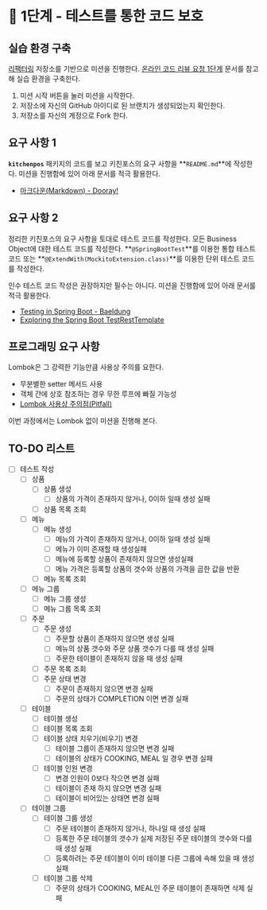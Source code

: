 # 🚀 1단계 - 테스트를 통한 코드 보호

## 실습 환경 구축

[리팩터링](https://github.com/next-step/jwp-refactoring) 저장소를 기반으로 미션을
진행한다. [온라인 코드 리뷰 요청 1단계](https://github.com/next-step/nextstep-docs/blob/master/codereview/review-step1.md) 문서를 참고해 실습
환경을 구축한다.

1. 미션 시작 버튼을 눌러 미션을 시작한다.
2. 저장소에 자신의 GitHub 아이디로 된 브랜치가 생성되었는지 확인한다.
3. 저장소를 자신의 계정으로 Fork 한다.

## 요구 사항 1

**`kitchenpos`** 패키지의 코드를 보고 키친포스의 요구 사항을 **`README.md`**에 작성한다. 미션을 진행함에 있어 아래 문서를 적극 활용한다.

- [마크다운(Markdown) - Dooray!](https://dooray.com/htmls/guides/markdown_ko_KR.html)

## 요구 사항 2

정리한 키친포스의 요구 사항을 토대로 테스트 코드를 작성한다. 모든 Business Object에 대한 테스트 코드를 작성한다. **`@SpringBootTest`**를 이용한 통합 테스트 코드
또는 **`@ExtendWith(MockitoExtension.class)`**를 이용한 단위 테스트 코드를 작성한다.

인수 테스트 코드 작성은 권장하지만 필수는 아니다. 미션을 진행함에 있어 아래 문서를 적극 활용한다.

- [Testing in Spring Boot - Baeldung](https://www.baeldung.com/spring-boot-testing)
- [Exploring the Spring Boot TestRestTemplate](https://www.baeldung.com/spring-boot-testresttemplate)

## 프로그래밍 요구 사항

Lombok은 그 강력한 기능만큼 사용상 주의를 요한다.

- 무분별한 setter 메서드 사용
- 객체 간에 상호 참조하는 경우 무한 루프에 빠질 가능성
- [Lombok 사용상 주의점(Pitfall)](https://kwonnam.pe.kr/wiki/java/lombok/pitfall)

이번 과정에서는 Lombok 없이 미션을 진행해 본다.

## TO-DO 리스트

- [ ] 테스트 작성
    - [ ] 상품
        - [ ] 상품 생성
            - [ ] 상품의 가격이 존재하지 않거나, 0이하 일때 생성 실패
        - [ ] 상품 목록 조회
    - [ ] 메뉴
        - [ ] 메뉴 생성
            - [ ] 메뉴의 가격이 존재하지 않거나, 0이하 일때 생성 실패
            - [ ] 메뉴가 이미 존재할 때 생성실패
            - [ ] 메뉴에 등록할 상품이 존재하지 않으면 생성실패
            - [ ] 메뉴 가격은 등록할 상품의 갯수와 상품의 가격을 곱한 값을 반환
        - [ ] 메뉴 목록 조회
    - [ ] 메뉴 그룹
        - [ ] 메뉴 그룹 생성
        - [ ] 메뉴 그룹 목록 조회
    - [ ] 주문
        - [ ] 주문 생성
            - [ ] 주문할 상품이 존재하지 않으면 생성 실패
            - [ ] 메뉴의 상품 갯수와 주문 상품 갯수가 다를 때 생성 실패
            - [ ] 주문한 테이블이 존재하지 않을 때 생성 실패
        - [ ] 주문 목록 조회
        - [ ] 주문 상태 변경
            - [ ] 주문이 존재하지 않으면 변경 실패
            - [ ] 주문의 상태가 COMPLETION 이면 변경 실패
    - [ ] 테이블
        - [ ] 테이블 생성
        - [ ] 테이블 목록 조회
        - [ ] 테이블 상태 치우기(비우기) 변경
            - [ ] 테이블 그룹이 존재하지 않으면 변경 실패
            - [ ] 테이블의 상태가 COOKING, MEAL 일 경우 변경 실패
        - [ ] 테이블 인원 변경
            - [ ] 변경 인원이 0보다 작으면 변경 실패
            - [ ] 테이블이 존재 하지 않으면 변경 실패
            - [ ] 테이블이 비어있는 상태면 변경 실패
    - [ ] 테이블 그룹
        - [ ] 테이블 그룹 생성
            - [ ] 주문 테이블이 존재하지 않거나, 하나일 때 생성 실패
            - [ ] 등록한 주문 테이블의 갯수가 실제 저장된 주문 테이블의 갯수와 다를 때 생성 실패
            - [ ] 등록하려는 주문 테이블이 이미 테이블 다른 그룹에 속해 있을 때 생성 실패
        - [ ] 테이블 그룹 삭제
            - [ ] 주문의 상태가 COOKING, MEAL인 주문 테이블이 존재하면 삭제 실패
